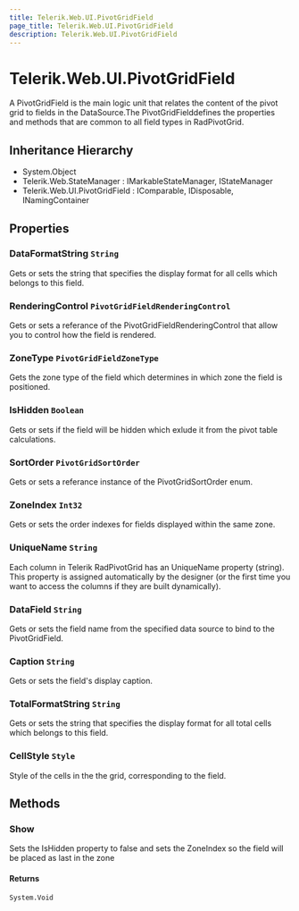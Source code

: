 ```yaml
---
title: Telerik.Web.UI.PivotGridField
page_title: Telerik.Web.UI.PivotGridField
description: Telerik.Web.UI.PivotGridField
---
```


# Telerik.Web.UI.PivotGridField

A PivotGridField is the main logic unit that relates the content of the pivot grid to
            fields in the DataSource.The PivotGridFielddefines the properties and methods that are common to all
            field types in RadPivotGrid.

## Inheritance Hierarchy

* System.Object
* Telerik.Web.StateManager : IMarkableStateManager, IStateManager
* Telerik.Web.UI.PivotGridField : IComparable, IDisposable, INamingContainer

## Properties

###  DataFormatString `String`

Gets or sets the string that specifies the display format for all cells which belongs to this field.

###  RenderingControl `PivotGridFieldRenderingControl`

Gets or sets a referance of the PivotGridFieldRenderingControl that allow you to control how the field is rendered.

###  ZoneType `PivotGridFieldZoneType`

Gets the zone type of the field which
            determines in which zone the field is positioned.

###  IsHidden `Boolean`

Gets or sets if the field will be hidden
            which exlude it from the pivot table calculations.

###  SortOrder `PivotGridSortOrder`

Gets or sets a referance instance of the PivotGridSortOrder enum.

###  ZoneIndex `Int32`

Gets or sets the order indexes for fields displayed within the same zone.

###  UniqueName `String`

Each column in Telerik RadPivotGrid has an UniqueName
            property (string). This property is assigned automatically by the designer (or the
            first time you want to access the columns if they are built dynamically).

###  DataField `String`

Gets or sets the field name from the specified data source to bind to the
            PivotGridField.

###  Caption `String`

Gets or sets the field's display caption.

###  TotalFormatString `String`

Gets or sets the string that specifies the display format for all total cells which belongs to this field.

###  CellStyle `Style`

Style of the cells in the the grid, corresponding to the field.

## Methods

###  Show

Sets the IsHidden property to false and sets the 
            ZoneIndex so the field will be placed as last in the zone

#### Returns

`System.Void` 

